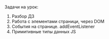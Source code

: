 Задачи на урок:
1. Разбор ДЗ
1. Работа с элементами страници, через DOM
1. События на странице. addEventListener
1. Примитивные типы данных JS
